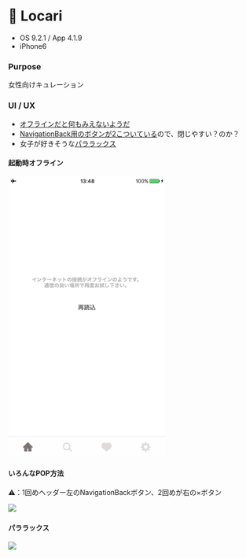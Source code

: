 # 💄 Locari

* OS 9.2.1 / App 4.1.9
* iPhone6

### Purpose
女性向けキュレーション

### UI / UX
* [オフラインだと何もみえないようだ](#locari_error)
* [NavigationBack用のボタンが2こついている](#locari_navButton)ので、閉じやすい？のか？
* 女子が好きそうな[パララックス](#locari_parallax)

#### <a name="locari_error">起動時オフライン</a>
<img src="https://github.com/mafmoff/100Apps/blob/master/Resources/Images/locari_error.jpg" width="320px">


#### <a name="locari_navButton">いろんなPOP方法</a>
⚠️：1回めヘッダー左のNavigationBackボタン、2回めが右の×ボタン

<img src="https://github.com/mafmoff/100Apps/blob/master/Resources/Images/locari_navButton.gif" width="320px">


#### <a name="locari_parallax">パララックス</a>
<img src="https://github.com/mafmoff/100Apps/blob/master/Resources/Images/locari_parallax.gif" width="320px">

